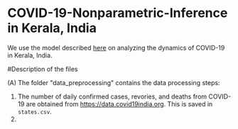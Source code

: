 # COVID-19-Nonparametric-Inference in Kerala, India

We use the model described [here](https://www.medrxiv.org/content/10.1101/2021.02.01.21250936v1) on analyzing the dynamics of COVID-19 in Kerala, India.

#Description of the files

(A) The folder "data_preprocessing" contains the data processing steps:
1. The number of daily confirmed cases, revories, and deaths from COVID-19 are obtained from https://data.covid19india.org. This is saved in ``` states.csv ```. 
2. 
